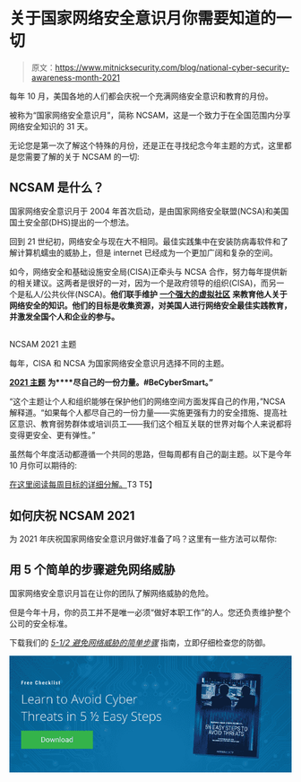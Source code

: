 # 关于国家网络安全意识月你需要知道的一切

> 原文：<https://www.mitnicksecurity.com/blog/national-cyber-security-awareness-month-2021>

每年 10 月，美国各地的人们都会庆祝一个充满网络安全意识和教育的月份。

被称为“国家网络安全意识月”，简称 NCSAM，这是一个致力于在全国范围内分享网络安全知识的 31 天。

无论您是第一次了解这个特殊的月份，还是正在寻找纪念今年主题的方式，这里都是您需要了解的关于 NCSAM 的一切:

## NCSAM 是什么？

国家网络安全意识月于 2004 年首次启动，是由国家网络安全联盟(NCSA)和美国国土安全部(DHS)提出的一个想法。

回到 21 世纪初，网络安全与现在大不相同。最佳实践集中在安装防病毒软件和了解计算机蠕虫的威胁上，但是 internet 已经成为一个更加广阔和复杂的空间。

如今，网络安全和基础设施安全局(CISA)正牵头与 NCSA 合作，努力每年提供新的相关建议。这两者是很好的一对，因为一个是政府领导的组织(CISA)，而另一个是私人/公共伙伴(NSCA)。**他们联手维护** [**一个强大的虚拟社区**](https://staysafeonline.org/cybersecurity-awareness-month/) **来教育他人关于网络安全的知识。他们的目标是收集资源，对美国人进行网络安全最佳实践教育，并激发全国个人和企业的参与。**

## 
NCSAM 2021 主题

每年，CISA 和 NCSA 为国家网络安全意识月选择不同的主题。

[**2021 主题**](https://staysafeonline.org/cybersecurity-awareness-month/theme/) **为****尽自己的一份力量。#BeCyberSmart。”**

“这个主题让个人和组织能够在保护他们的网络空间方面发挥自己的作用，”NCSA 解释道。“如果每个人都尽自己的一份力量——实施更强有力的安全措施、提高社区意识、教育弱势群体或培训员工——我们这个相互关联的世界对每个人来说都将变得更安全、更有弹性。”

虽然每个年度活动都遵循一个共同的思路，但每周都有自己的副主题。以下是今年 10 月你可以期待的:

 [在这里阅读每周目标的详细分解。](https://staysafeonline.org/cybersecurity-awareness-month/theme/)T3
T5】

## 如何庆祝 NCSAM 2021

为 2021 年庆祝国家网络安全意识月做好准备了吗？这里有一些方法可以帮你:

## 用 5 个简单的步骤避免网络威胁

国家网络安全意识月旨在让你的团队了解网络威胁的危险。

但是今年十月，你的员工并不是唯一必须“做好本职工作”的人。您还负责维护整个公司的安全标准。

下载我们的 [*5-1/2 避免网络威胁的简单步骤*](https://www.mitnicksecurity.com/lp-easy-steps-to-avoid-cyber-threats) 指南，立即仔细检查您的防御。

[![New call-to-action](img/95ee2efaa0b0e1050f47338da41f7869.png)](https://cta-redirect.hubspot.com/cta/redirect/3875471/7f9b1de1-cf7c-4700-8892-cdf9402b32cf)
